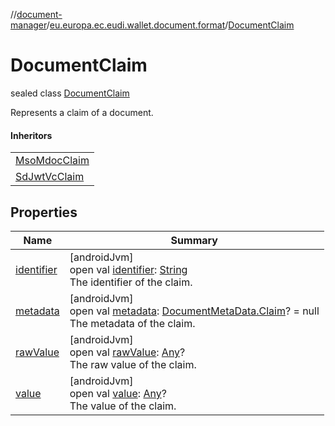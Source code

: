 //[document-manager](../../../index.md)/[eu.europa.ec.eudi.wallet.document.format](../index.md)/[DocumentClaim](index.md)

# DocumentClaim

sealed class [DocumentClaim](index.md)

Represents a claim of a document.

#### Inheritors

|                                              |
|----------------------------------------------|
| [MsoMdocClaim](../-mso-mdoc-claim/index.md)  |
| [SdJwtVcClaim](../-sd-jwt-vc-claim/index.md) |

## Properties

| Name                        | Summary                                                                                                                                                                                                |
|-----------------------------|--------------------------------------------------------------------------------------------------------------------------------------------------------------------------------------------------------|
| [identifier](identifier.md) | [androidJvm]<br>open val [identifier](identifier.md): [String](https://kotlinlang.org/api/latest/jvm/stdlib/kotlin/-string/index.html)<br>The identifier of the claim.                                 |
| [metadata](metadata.md)     | [androidJvm]<br>open val [metadata](metadata.md): [DocumentMetaData.Claim](../../eu.europa.ec.eudi.wallet.document.metadata/-document-meta-data/-claim/index.md)? = null<br>The metadata of the claim. |
| [rawValue](raw-value.md)    | [androidJvm]<br>open val [rawValue](raw-value.md): [Any](https://kotlinlang.org/api/latest/jvm/stdlib/kotlin/-any/index.html)?<br>The raw value of the claim.                                          |
| [value](value.md)           | [androidJvm]<br>open val [value](value.md): [Any](https://kotlinlang.org/api/latest/jvm/stdlib/kotlin/-any/index.html)?<br>The value of the claim.                                                     |

